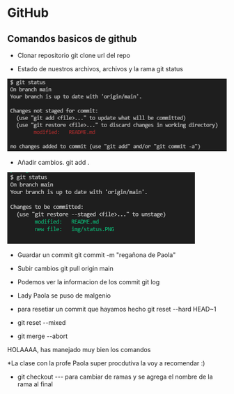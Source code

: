 # GitHub

## Comandos basicos de github

* Clonar repositorio
	git clone url del repo

* Estado de nuestros archivos, archivos y la rama
	git status  
	
![Estado de los archivos sin agregar cambios ](./img/status.PNG)

* Añadir cambios.
	git add .  
	
![con cambios ](./img/statusmodified.PNG)
* Guardar un commit
git commit -m "regañona de Paola"

* Subir cambios
	git pull origin main

* Podemos ver la informacion de los commit
	git log
* Lady Paola se puso de malgenio


* para resetiar un commit que hayamos hecho
	git reset --hard HEAD~1

* git reset --mixed 

* git merge --abort

HOLAAAA, has manejado muy bien los comandos

*La clase con la profe Paola super  procdutiva la voy a recomendar :)

* git checkout --- para cambiar de ramas y se agrega el nombre de la rama al final
